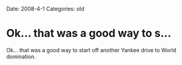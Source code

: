 Date: 2008-4-1
Categories: old

# Ok... that was a good way to s...

Ok... that was a good way to start off another Yankee drive to World domination.
